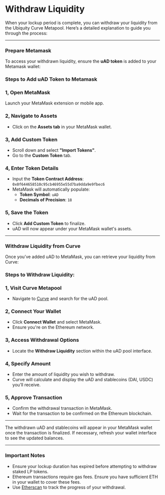 # Withdraw Liquidity

When your lockup period is complete, you can withdraw your liquidity from the Ubiquity Curve Metapool. Here’s a detailed explanation to guide you through the process:

***

### **Prepare Metamask**

To access your withdrawn liquidity, ensure the **uAD token** is added to your Metamask wallet:

### **Steps to Add uAD Token to Metamask**

### **1, Open MetaMask**

Launch your MetaMask extension or mobile app.

### **2, Navigate to Assets**

* Click on the **Assets tab** in your MetaMask wallet.

### **3, Add Custom Token**

* Scroll down and select **"Import Tokens"**.
* Go to the **Custom Token** tab.

### **4, Enter Token Details**

* Input the **Token Contract Address**:\
  `0x0f644658510c95cb46955e55d7ba9dda9e9fbec6`
* MetaMask will automatically populate:
  * **Token Symbol**: `uAD`
  * **Decimals of Precision**: `18`

### **5, Save the Token**

* Click **Add Custom Token** to finalize.
* uAD will now appear under your MetaMask wallet's assets.

***

### **Withdraw Liquidity from Curve**

Once you’ve added uAD to MetaMask, you can retrieve your liquidity from Curve:

### **Steps to Withdraw Liquidity:**

### **1, Visit Curve Metapool**

* Navigate to [Curve](https://crv.to) and search for the uAD pool.

### **2, Connect Your Wallet**

* Click **Connect Wallet** and select MetaMask.
* Ensure you're on the Ethereum network.

### **3, Access Withdrawal Options**

* Locate the **Withdraw Liquidity** section within the uAD pool interface.

### **4, Specify Amount**

* Enter the amount of liquidity you wish to withdraw.
* Curve will calculate and display the uAD and stablecoins (DAI, USDC) you’ll receive.

### **5, Approve Transaction**

* Confirm the withdrawal transaction in MetaMask.
* Wait for the transaction to be confirmed on the Ethereum blockchain.

***

The withdrawn uAD and stablecoins will appear in your MetaMask wallet once the transaction is finalized. If necessary, refresh your wallet interface to see the updated balances.

***

### **Important Notes**

* Ensure your lockup duration has expired before attempting to withdraw staked LP tokens.
* Ethereum transactions require gas fees. Ensure you have sufficient ETH in your wallet to cover these fees.
* Use [Etherscan](https://etherscan.io) to track the progress of your withdrawal.
